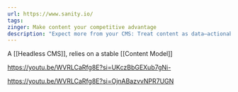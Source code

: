 ```yaml
---
url: https://www.sanity.io/
tags: 
zinger: Make content your competitive advantage
description: "Expect more from your CMS: Treat content as data—actionable, scalable, and ready to drive your business forward with Sanity Content Operating System."
---
```



A [[Headless CMS]],  relies on a stable [[Content Model]]


https://youtu.be/WVRLCaRfg8E?si=UKczBbGEXub7gNi-

https://youtu.be/WVRLCaRfg8E?si=OjnABazvvNPR7UGN